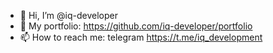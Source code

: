 - 👋 Hi, I’m @iq-developer
- 👀 My portfolio: https://github.com/iq-developer/portfolio
- 📫 How to reach me: telegram https://t.me/iq_development

<!---
iq-developer/iq-developer is a ✨ special ✨ repository because its `README.md` (this file) appears on your GitHub profile.
You can click the Preview link to take a look at your changes.
--->
